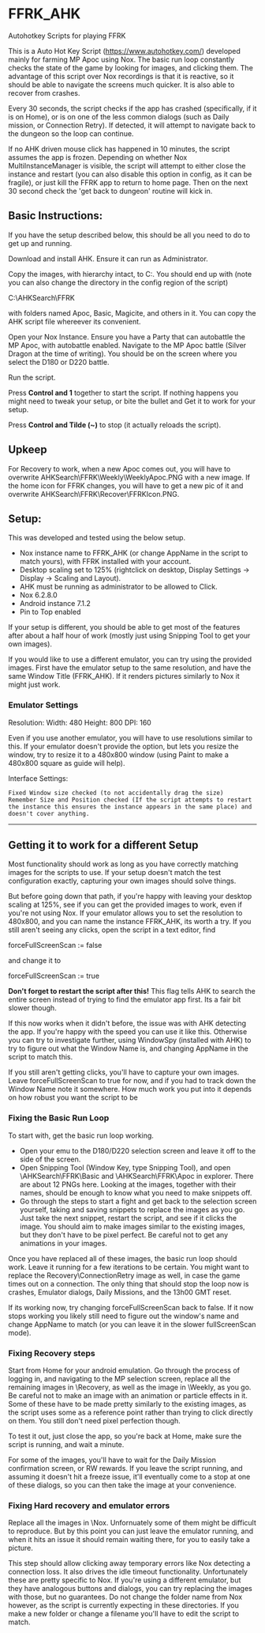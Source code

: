 # FFRK_AHK
Autohotkey Scripts for playing FFRK

This is a Auto Hot Key Script (https://www.autohotkey.com/) developed mainly for farming MP Apoc using Nox. The basic run loop constantly checks the state of the game by looking for images, and clicking them. The advantage of this script over Nox recordings is that it is reactive, so it should be able to navigate the screens much quicker. It is also able to recover from crashes.

Every 30 seconds, the script checks if the app has crashed (specifically, if it is on Home), or is on one of the less common dialogs (such as Daily mission, or Connection Retry). If detected, it will attempt to navigate back to the dungeon so the loop can continue.

If no AHK driven mouse click has happened in 10 minutes, the script assumes the app is frozen. Depending on whether Nox MultiInstanceManager is visible, the script will attempt to either close the instance and restart (you can also disable this option in config, as it can be fragile), or just kill the FFRK app to return to home page. Then on the next 30 second check the 'get back to dungeon' routine will kick in.

## Basic Instructions:
If you have the setup described below, this should be all you need to do to get up and running.

Download and install AHK. Ensure it can run as Administrator.

Copy the images, with hierarchy intact, to C:\. You should end up with (note you can also change the directory in the config region of the script)
  
  C:\AHKSearch\FFRK

with folders named Apoc, Basic, Magicite, and others in it. You can copy the AHK script file whereever its convenient.

Open your Nox Instance. Ensure you have a Party that can autobattle the MP Apoc, with autobattle enabled. Navigate to the MP Apoc battle (Silver Dragon at the time of writing). You should be on the screen where you select the D180 or D220 battle. 

Run the script.

Press **Control and 1** together to start the script. If nothing happens you might need to tweak your setup, or bite the bullet and Get it to work for your setup.

Press **Control and Tilde (~)** to stop (it actually reloads the script).

## Upkeep
For Recovery to work, when a new Apoc comes out, you will have to overwrite AHKSearch\FFRK\Weekly\WeeklyApoc.PNG with a new image. If the home icon for FFRK changes, you will have to get a new pic of it and overwrite AHKSearch\FFRK\Recover\FFRKIcon.PNG.


## Setup:
This was developed and tested using the below setup. 

  * Nox instance name to FFRK_AHK (or change AppName in the script to match yours), with FFRK installed with your account.
  * Desktop scaling set to 125% (rightclick on desktop, Display Settings -> Display -> Scaling and Layout).
  * AHK must be running as administrator to be allowed to Click.
  * Nox 6.2.8.0
  * Android instance 7.1.2
  * Pin to Top enabled


If your setup is different, you should be able to get most of the features after about a half hour of work (mostly just using Snipping Tool to get your own images). 

If you would like to use a different emulator, you can try using the provided images. First have the emulator setup to the same resolution, and have the same Window Title (FFRK_AHK). If it renders pictures similarly to Nox it might just work.

### Emulator Settings

Resolution:
  Width: 480		Height: 800		DPI: 160		

Even if you use another emulator, you will have to use resolutions similar to this. If your emulator doesn't provide the option, but lets you resize the window, try to resize it to a 480x800 window (using Paint to make a 480x800 square as guide will help).

Interface Settings:

	Fixed Window size checked (to not accidentally drag the size)
	Remember Size and Position checked (If the script attempts to restart the instance this ensures the instance appears in the same place) and doesn't cover anything.

---------------------------------------------------------------------
  
## Getting it to work for a different Setup
Most functionality should work as long as you have correctly matching images for the scripts to use. If your setup doesn't match the test configuration exactly, capturing your own images should solve things.

But before going down that path, if you're happy with leaving your desktop scaling at 125%, see if you can get the provided images to work, even if you're not using Nox. If your emulator allows you to set the resolution to 480x800, and you can name the instance FFRK_AHK, its worth a try. If you still aren't seeing any clicks, open the script in a text editor, find 

  forceFullScreenScan := false
 
and change it to
  
  forceFullScreenScan := true
  
**Don't forget to restart the script after this!** This flag tells AHK to search the entire screen instead of trying to find the emulator app first. Its a fair bit slower though. 

If this now works when it didn't before, the issue was with AHK detecting the app. If you're happy with the speed you can use it like this. Otherwise you can try to investigate further, using WindowSpy (installed with AHK) to try to figure out what the Window Name is, and changing AppName in the script to match this.

If you still aren't getting clicks, you'll have to capture your own images. Leave forceFullScreenScan to true for now, and if you had to track down the Window Name note it somewhere. How much work you put into it depends on how robust you want the script to be


### Fixing the Basic Run Loop
To start with, get the basic run loop working.

* Open your emu to the D180/D220 selection screen and leave it off to the side of the screen. 
* Open Snipping Tool (Window Key, type Snipping Tool), and open \AHKSearch\FFRK\Basic and  \AHKSearch\FFRK\Apoc in explorer. There are about 12 PNGs here. Looking at the images, together with their names, should be enough to know what you need to make snippets off. 
* Go through the steps to start a fight and get back to the selection screen yourself, taking and saving snippets to replace the images as you go. Just take the next snippet, restart the script, and see if it clicks the image. You should aim to make images similar to the existing images, but they don't have to be pixel perfect. Be careful not to get any animations in your images.

Once you have replaced all of these images, the basic run loop should work. Leave it running for a few iterations to be certain. You might want to replace the Recovery\ConnectionRetry image as well, in case the game times out on a connection. The only thing that should stop the loop now is crashes, Emulator dialogs, Daily Missions, and the 13h00 GMT reset.

If its working now, try changing forceFullScreenScan back to false. If it now stops working you likely still need to figure out the window's name and change AppName to match (or you can leave it in the slower fullScreenScan mode).


### Fixing Recovery steps ###
Start from Home for your android emulation. Go through the process of logging in, and navigating to the MP selection screen, replace all the remaining images in \Recovery, as well as the image in \Weekly, as you go. Be careful not to make an image with an animation or particle effects in it. Some of these have to be made pretty similarly to the existing images, as the script uses some as a reference point rather than trying to click directly on them. You still don't need pixel perfection though. 

To test it out, just close the app, so you're back at Home, make sure the script is running, and wait a minute.

For some of the images, you'll have to wait for the Daily Mission confirmation screen, or RW rewards. If you leave the script running, and assuming it doesn't hit a freeze issue, it'll eventually come to a stop at one of these dialogs, so you can then take the image at your convenience.

### Fixing Hard recovery and emulator errors ###
Replace all the images in \Nox. Unfornuately some of them might be difficult to reproduce. But by this point you can just leave the emulator running, and when it hits an issue it should remain waiting there, for you to easily take a picture.

This step should allow clicking away temporary errors like Nox detecting a connection loss. It also drives the idle timeout functionality. Unfortunately these are pretty specific to Nox. If you're using a different emulator, but they have analogous buttons and dialogs, you can try replacing the images with those, but no guarantees. Do not change the folder name from Nox however, as the script is currently expecting in these directories. If you make a new folder or change a filename you'll have to edit the script to match.

	
